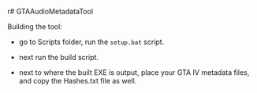 r# GTAAudioMetadataTool

Building the tool:
- go to Scripts folder, run the `setup.bat` script.
- next run the build script.

- next to where the built EXE is output, place your GTA IV metadata files, and copy the Hashes.txt file as well.
